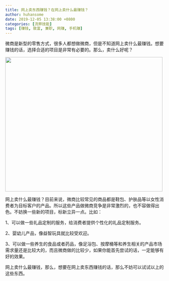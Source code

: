 ```yaml
---
title: 网上卖东西赚钱？在网上卖什么最赚钱？
author: huhansome
date: 2019-12-05 13:38:00 +0800
categories: [流弊技能]
tags: [赚钱, 致富, 兼职, 网赚, 手机赚]
---
```


微商是新型的零售方式，很多人都想做微商，但是不知道网上卖什么最赚钱。想要赚钱的话，选择合适的项目是非常有必要的。那么，卖什么好呢？

<img alt="" src="http://www.jinduoxia.com.cn/d/file/2020-09-30/212ec74ba4c260bbf069e46d541b1719.jpg" style="width: 500px; height: 428px;"/>

网上卖什么最赚钱？目前来说，微商比较常见的商品都是鞋包、护肤品等以女性消费者为目标客户的产品。所以这些产品做微商竞争是非常激烈的，也不容做得出色。不妨换一些新的项目，标新立异一点。比如：

1、可以做一些礼品定制的服务，给消费者提供个性化的礼品定制服务。

2、婴幼儿产品，像益智玩具就比较受欢迎。

3、可以做一些养生的食品或者药品，像足浴包、按摩桶等和养生相关的产品市场需求量还是比较大的，而且微商做的比较少，如果你能首先尝试的话，一定能够有好的效果。

网上卖什么最赚钱，那么，想要在网上卖东西赚钱的话，那么不妨可以试试以上的这些东西。
